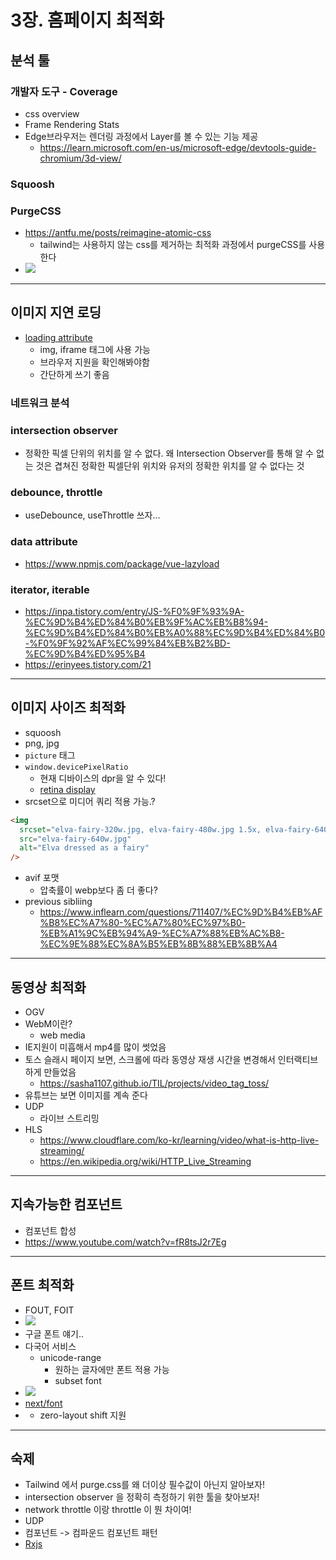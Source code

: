 
# 3장. 홈페이지 최적화

## 분석 툴

### 개발자 도구 - Coverage

- css overview
- Frame Rendering Stats
- Edge브라우저는 렌더링 과정에서 Layer를 볼 수 있는 기능 제공
    - https://learn.microsoft.com/en-us/microsoft-edge/devtools-guide-chromium/3d-view/

### Squoosh


### PurgeCSS

- https://antfu.me/posts/reimagine-atomic-css
    - tailwind는 사용하지 않는 css를 제거하는 최적화 과정에서 purgeCSS를 사용한다
- ![](https://hackmd.io/_uploads/rJSorQ6ch.png)

-----

## 이미지 지연 로딩

- [loading attribute](https://developer.mozilla.org/ko/docs/Web/HTML/Element/img#attr-loading)
    - img, iframe 태그에 사용 가능
    - 브라우저 지원을 확인해봐야함
    - 간단하게 쓰기 좋음

### 네트워크 분석

### intersection observer

- 정확한 픽셀 단위의 위치를 알 수 없다. 왜 Intersection Observer를 통해 알 수 없는 것은 겹쳐진 정확한 픽셀단위 위치와 유저의 정확한 위치를 알 수 없다는 것

### debounce, throttle 

- useDebounce, useThrottle 쓰자...

### data attribute

- https://www.npmjs.com/package/vue-lazyload

### iterator, iterable

- https://inpa.tistory.com/entry/JS-%F0%9F%93%9A-%EC%9D%B4%ED%84%B0%EB%9F%AC%EB%B8%94-%EC%9D%B4%ED%84%B0%EB%A0%88%EC%9D%B4%ED%84%B0-%F0%9F%92%AF%EC%99%84%EB%B2%BD-%EC%9D%B4%ED%95%B4
- https://erinyees.tistory.com/21

-----

## 이미지 사이즈 최적화

- squoosh
- png, jpg
- `picture` 태그
- `window.devicePixelRatio`
    - 현재 디바이스의 dpr을 알 수 있다!
    - [retina display](https://namu.wiki/w/Retina%20%EB%94%94%EC%8A%A4%ED%94%8C%EB%A0%88%EC%9D%B4)
- srcset으로 미디어 쿼리 적용 가능.?
```html
<img
  srcset="elva-fairy-320w.jpg, elva-fairy-480w.jpg 1.5x, elva-fairy-640w.jpg 2x"
  src="elva-fairy-640w.jpg"
  alt="Elva dressed as a fairy" 
/>
```

- avif 포맷
    - 압축률이 webp보다 좀 더 좋다?
- previous sibliing
    - https://www.inflearn.com/questions/711407/%EC%9D%B4%EB%AF%B8%EC%A7%80-%EC%A7%80%EC%97%B0-%EB%A1%9C%EB%94%A9-%EC%A7%88%EB%AC%B8-%EC%9E%88%EC%8A%B5%EB%8B%88%EB%8B%A4


---

## 동영상 최적화

- OGV
- WebM이란?
    - web media
- IE지원이 미흡해서 mp4를 많이 썻었음
- 토스 슬래시 페이지 보면, 스크롤에 따라 동영상 재생 시간을 변경해서 인터랙티브하게 만들었음
    - https://sasha1107.github.io/TIL/projects/video_tag_toss/
- 유튜브는 보면 이미지를 계속 준다
- UDP 
    - 라이브 스트리밍
- HLS
    - https://www.cloudflare.com/ko-kr/learning/video/what-is-http-live-streaming/
    - https://en.wikipedia.org/wiki/HTTP_Live_Streaming

---

## 지속가능한 컴포넌트

- 컴포넌트 합성
- https://www.youtube.com/watch?v=fR8tsJ2r7Eg

----


## 폰트 최적화

- FOUT, FOIT
- ![](https://www.notion.so/image/https%3A%2F%2Fs3-us-west-2.amazonaws.com%2Fsecure.notion-static.com%2Fda151ef3-951c-426d-8b44-0f6622492d6a%2Ffoit-fout-animation.gif?table=block&id=ec019010-5c0c-4f1d-96ed-154482fa105d&cache=v2)
- 구글 폰트 얘기..
- 다국어 서비스
    - unicode-range
        - 원하는 글자에만 폰트 적용 가능
        - subset font
- ![](https://hackmd.io/_uploads/r1qjWNa5h.png) 
- [next/font](https://blog.mathpresso.com/how-next-font-works-8bb72c2bae39)
- [](https://github.com/vercel/next.js/blob/canary/packages/font/src/google/get-fallback-font-override-metrics.ts)
    - zero-layout shift 지원
-----

## 숙제

- Tailwind 에서 purge.css를 왜 더이상 필수값이 아닌지 알아보자!
- intersection observer 을 정확히 측정하기 위한 툴을 찾아보자!
- network throttle 이랑 throttle 이 뭔 차이여!
- UDP
- 컴포넌트 -> 컴파운드 컴포넌트 패턴
- [Rxjs](https://yozm.wishket.com/magazine/detail/1753/)